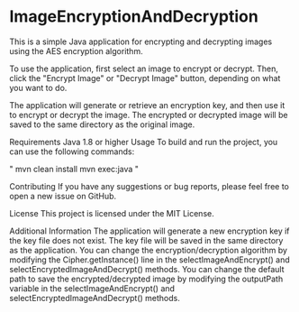# ImageEncryptionAndDecryption
This is a simple Java application for encrypting and decrypting images using the AES encryption algorithm.

To use the application, first select an image to encrypt or decrypt. Then, click the "Encrypt Image" or "Decrypt Image" button, depending on what you want to do.

The application will generate or retrieve an encryption key, and then use it to encrypt or decrypt the image. The encrypted or decrypted image will be saved to the same directory as the original image.

Requirements
Java 1.8 or higher
Usage
To build and run the project, you can use the following commands:

"
mvn clean install
mvn exec:java
"

Contributing
If you have any suggestions or bug reports, please feel free to open a new issue on GitHub.

License
This project is licensed under the MIT License.

Additional Information
The application will generate a new encryption key if the key file does not exist. The key file will be saved in the same directory as the application.
You can change the encryption/decryption algorithm by modifying the Cipher.getInstance() line in the selectImageAndEncrypt() and selectEncryptedImageAndDecrypt() methods.
You can change the default path to save the encrypted/decrypted image by modifying the outputPath variable in the selectImageAndEncrypt() and selectEncryptedImageAndDecrypt() methods.
